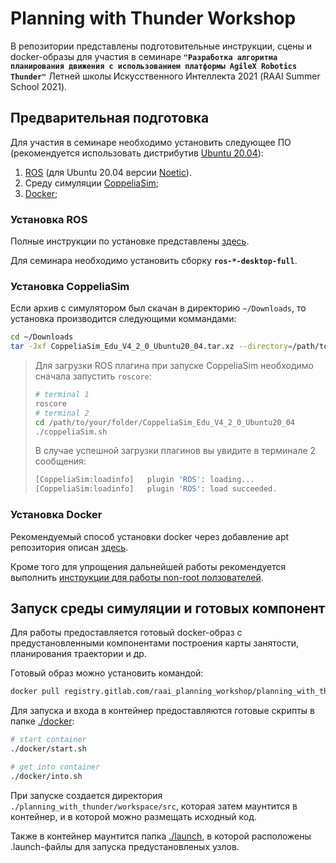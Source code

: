 # Planning with Thunder Workshop

В репозитории представлены подготовительные инструкции, сцены и docker-образы для участия в семинаре __`"Разработка алгоритма планирования движения с использованием платформы AgileX Robotics Thunder"`__ Летней школы Искусственного Интеллекта 2021 (RAAI Summer School 2021).

## Предварительная подготовка

Для участия в семинаре необходимо установить следующее ПО (рекомендуется использовать дистрибутив [Ubuntu 20.04](https://releases.ubuntu.com/20.04/)):

1. [ROS](http://wiki.ros.org/ROS/Installation) (для Ubuntu 20.04 версии [Noetic](http://wiki.ros.org/noetic/Installation)).
2. Среду симуляции [CoppeliaSim](https://www.coppeliarobotics.com/downloads);
3. [Docker](https://docs.docker.com/engine/install/ubuntu/);

### Установка ROS

Полные инструкции по установке представлены [здесь](http://wiki.ros.org/noetic/Installation/Ubuntu).

Для семинара необходимо установить сборку __`ros-*-desktop-full`__.

### Установка CoppeliaSim

Если архив с симулятором был скачан в директорию `~/Downloads`, то установка производится следующими коммандами:

```bash
cd ~/Downloads
tar -Jxf CoppeliaSim_Edu_V4_2_0_Ubuntu20_04.tar.xz --directory=/path/to/your/folder
```

> Для загрузки ROS плагина при запуске CoppeliaSim необходимо сначала запустить `roscore`:
> ```bash
> # terminal 1
> roscore
> # terminal 2
> cd /path/to/your/folder/CoppeliaSim_Edu_V4_2_0_Ubuntu20_04
> ./coppeliaSim.sh   
> ```
> В случае успешной загрузки плагинов вы увидите в терминале 2 сообщения:
> ```bash
> [CoppeliaSim:loadinfo]   plugin 'ROS': loading...
> [CoppeliaSim:loadinfo]   plugin 'ROS': load succeeded.
> ```

### Установка Docker

Рекомендуемый способ установки docker через добавление apt репозитория описан [здесь](https://docs.docker.com/engine/install/ubuntu/#install-using-the-repository).

Кроме того для упрощения дальнейшей работы рекомендуется выполнить [инструкции для работы non-root ползователей](https://docs.docker.com/engine/install/linux-postinstall/#manage-docker-as-a-non-root-user).

## Запуск среды симуляции и готовых компонент

Для работы предоставляется готовый docker-образ с предустановленными компонентами построения карты занятости, планирования траектории и др.

Готовый образ можно установить командой:
```bash
docker pull registry.gitlab.com/raai_planning_workshop/planning_with_thunder
```

Для запуска и входа в контейнер предоставляются готовые скрипты в папке [./docker](./docker):
```bash
# start container
./docker/start.sh

# get into container
./docker/into.sh 
```

При запуске создается директория `./planning_with_thunder/workspace/src`, которая затем маунтится в контейнер, и в которой можно размещать исходный код.

Также в контейнер маунтится папка [./launch](./launch), в которой расположены .launch-файлы для запуска предустановленых узлов.

